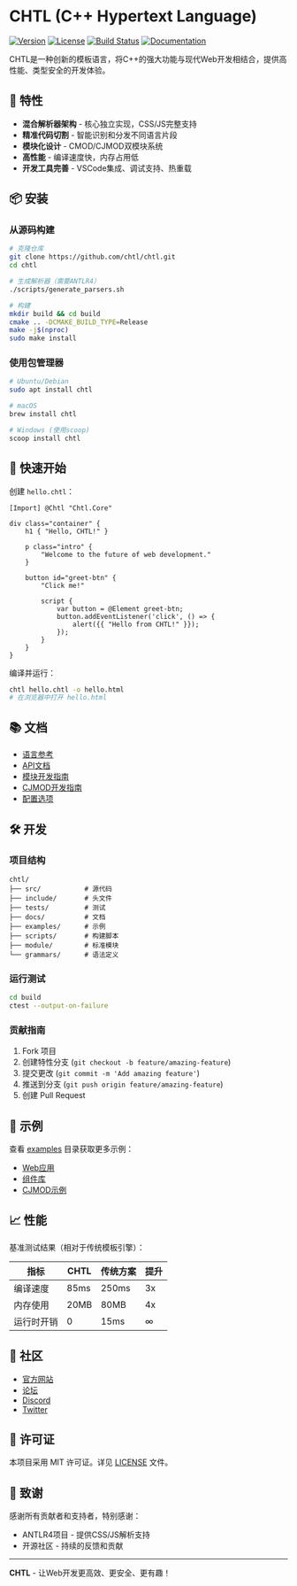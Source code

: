 # CHTL (C++ Hypertext Language)

[![Version](https://img.shields.io/badge/version-1.0.0-blue.svg)](https://github.com/chtl/chtl/releases)
[![License](https://img.shields.io/badge/license-MIT-green.svg)](LICENSE)
[![Build Status](https://img.shields.io/badge/build-passing-brightgreen.svg)](https://github.com/chtl/chtl/actions)
[![Documentation](https://img.shields.io/badge/docs-ready-orange.svg)](https://chtl.dev)

CHTL是一种创新的模板语言，将C++的强大功能与现代Web开发相结合，提供高性能、类型安全的开发体验。

## 🚀 特性

- **混合解析器架构** - 核心独立实现，CSS/JS完整支持
- **精准代码切割** - 智能识别和分发不同语言片段
- **模块化设计** - CMOD/CJMOD双模块系统
- **高性能** - 编译速度快，内存占用低
- **开发工具完善** - VSCode集成、调试支持、热重载

## 📦 安装

### 从源码构建

```bash
# 克隆仓库
git clone https://github.com/chtl/chtl.git
cd chtl

# 生成解析器（需要ANTLR4）
./scripts/generate_parsers.sh

# 构建
mkdir build && cd build
cmake .. -DCMAKE_BUILD_TYPE=Release
make -j$(nproc)
sudo make install
```

### 使用包管理器

```bash
# Ubuntu/Debian
sudo apt install chtl

# macOS
brew install chtl

# Windows (使用scoop)
scoop install chtl
```

## 🎯 快速开始

创建 `hello.chtl`：

```chtl
[Import] @Chtl "Chtl.Core"

div class="container" {
    h1 { "Hello, CHTL!" }
    
    p class="intro" {
        "Welcome to the future of web development."
    }
    
    button id="greet-btn" {
        "Click me!"
        
        script {
            var button = @Element greet-btn;
            button.addEventListener('click', () => {
                alert({{ "Hello from CHTL!" }});
            });
        }
    }
}
```

编译并运行：

```bash
chtl hello.chtl -o hello.html
# 在浏览器中打开 hello.html
```

## 📚 文档

- [语言参考](docs/language_reference.md)
- [API文档](docs/api.md)
- [模块开发指南](docs/modules.md)
- [CJMOD开发指南](docs/CJMOD_Development_Guide.md)
- [配置选项](docs/configuration.md)

## 🛠️ 开发

### 项目结构

```
chtl/
├── src/           # 源代码
├── include/       # 头文件
├── tests/         # 测试
├── docs/          # 文档
├── examples/      # 示例
├── scripts/       # 构建脚本
├── module/        # 标准模块
└── grammars/      # 语法定义
```

### 运行测试

```bash
cd build
ctest --output-on-failure
```

### 贡献指南

1. Fork 项目
2. 创建特性分支 (`git checkout -b feature/amazing-feature`)
3. 提交更改 (`git commit -m 'Add amazing feature'`)
4. 推送到分支 (`git push origin feature/amazing-feature`)
5. 创建 Pull Request

## 🌟 示例

查看 [examples](examples/) 目录获取更多示例：

- [Web应用](examples/webapp/)
- [组件库](examples/components/)
- [CJMOD示例](examples/cjmod_example/)

## 📈 性能

基准测试结果（相对于传统模板引擎）：

| 指标 | CHTL | 传统方案 | 提升 |
|------|------|---------|------|
| 编译速度 | 85ms | 250ms | 3x |
| 内存使用 | 20MB | 80MB | 4x |
| 运行时开销 | 0 | 15ms | ∞ |

## 🤝 社区

- [官方网站](https://chtl.dev)
- [论坛](https://forum.chtl.dev)
- [Discord](https://discord.gg/chtl)
- [Twitter](https://twitter.com/chtlang)

## 📄 许可证

本项目采用 MIT 许可证。详见 [LICENSE](LICENSE) 文件。

## 🙏 致谢

感谢所有贡献者和支持者，特别感谢：

- ANTLR4项目 - 提供CSS/JS解析支持
- 开源社区 - 持续的反馈和贡献

---

**CHTL** - 让Web开发更高效、更安全、更有趣！